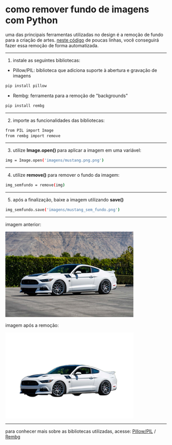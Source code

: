 # como remover fundo de imagens com Python

uma das principais ferramentas utilizadas no design é a remoção de fundo para a criação de artes. [neste código](https://github.com/claysfx/remove_background/blob/main/remove_background.ipynb) de poucas linhas, você conseguirá fazer essa remoção de forma automatizada.

---

1. instale as seguintes bibliotecas:
 * Pillow/PIL: biblioteca que adiciona suporte à abertura e gravação de imagens
``` bash
pip install pillow
```

 * Rembg: ferramenta para a remoção de "backgrounds"
``` bash
pip install rembg
```
---
2. importe as funcionalidades das bibliotecas:
``` bash
from PIL import Image
from rembg import remove
```
---
3. utilize **Image.open()** para aplicar a imagem em uma variável:
``` bash
img = Image.open('imagens/mustang.png.png')
```
---
4. utilize **remove()** para remover o fundo da imagem:
``` bash
img_semfundo = remove(img)
```
---
5. após a finalização, baixe a imagem utilizando **save()**
``` bash
img_semfundo.save('imagens/mustang_sem_fundo.png')
```
---
imagem anterior:
<p float="left">
 <img src="https://github.com/claysfx/remove_background/blob/main/imagens/mustang.jpg" width="400" />
</p>
imagem após a remoção:
<p float="left">
 <img src="https://github.com/claysfx/remove_background/blob/main/imagens/mustang_sem_fundo.png" width="400" />
</p>

---
para conhecer mais sobre as bibliotecas utilizadas, acesse: [Pillow/PIL](https://pypi.org/project/Pillow/) / [Rembg](https://github.com/danielgatis/rembg)
